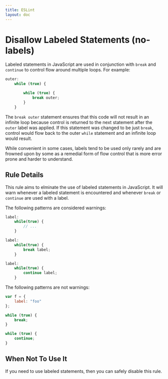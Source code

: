 ```yaml
---
title: ESLint
layout: doc
---
```

<!-- Note: No pull requests accepted for this file. See README.md in the root directory for details. -->
# Disallow Labeled Statements (no-labels)

Labeled statements in JavaScript are used in conjunction with `break` and `continue` to control flow around multiple loops. For example:

```js
outer:
    while (true) {

        while (true) {
            break outer;
        }
    }
```

The `break outer` statement ensures that this code will not result in an infinite loop because control is returned to the next statement after the `outer` label was applied. If this statement was changed to be just `break`, control would flow back to the outer `while` statement and an infinite loop would result.

While convenient in some cases, labels tend to be used only rarely and are frowned upon by some as a remedial form of flow control that is more error prone and harder to understand.

## Rule Details

This rule aims to elminate the use of labeled statements in JavaScript. It will warn whenever a labeled statement is encountered and whenever `break` or `continue` are used with a label.

The following patterns are considered warnings:

```js
label:
    while(true) {
        // ...
    }

label:
    while(true) {
        break label;
    }

label:
    while(true) {
        continue label;
    }
```

The following patterns are not warnings:

```js
var f = {
    label: "foo"
};

while (true) {
    break;
}

while (true) {
    continue;
}

```

## When Not To Use It

If you need to use labeled statements, then you can safely disable this rule.
